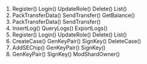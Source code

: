 
1. Register() Login() UpdateRole() Delete() List()
2. PackTransferData() SendTransfer() GetBalance()
3. PackTransferData() SendTransfer()
4. InsertLog()  QueryLogs() ExportLogs()
5. Register() Login() UpdateRole() Delete() List()
6. CreateCase()  GenKeyPair() SignKey() DeleteCase() 
7. AddSEChip() GenKeyPair() SignKey()
8. GenKeyPair() SignKey() ModShardOwner()